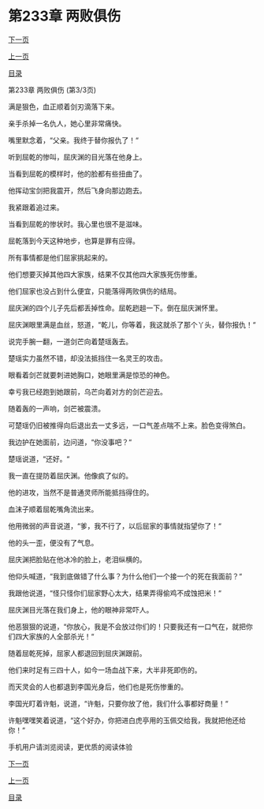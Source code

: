 <h1>第233章    两败俱伤</h1>
            <div><p><a href="./699_%E7%AC%AC234%E7%AB%A0_%E6%91%87%E5%B0%BE%E4%B9%9E%E6%80%9C.md">下一页</a></p><p><a href="./697_%E7%AC%AC233%E7%AB%A0_%E4%B8%A4%E8%B4%A5%E4%BF%B1%E4%BC%A4.md">上一页</a></p><p><a href="../">目录</a></p></div>
            <div><p>第233章    两败俱伤 (第3/3页)</p><p>满是狠色，血正顺着剑刃滴落下来。</p><p>亲手杀掉一名仇人，她心里非常痛快。</p><p>嘴里默念着，“父亲。我终于替你报仇了！“</p><p>听到屈乾的惨叫，屈庆渊的目光落在他身上。</p><p>当看到屈乾的模样时，他的脸都有些扭曲了。</p><p>他挥动宝剑把我震开，然后飞身向那边跑去。</p><p>我紧跟着追过来。</p><p>当看到屈乾的惨状时。我心里也很不是滋味。</p><p>屈乾落到今天这种地步，也算是罪有应得。</p><p>所有事情都是他们屈家挑起来的。</p><p>他们想要灭掉其他四大家族，结果不仅其他四大家族死伤惨重。</p><p>他们屈家也没占到什么便宜，只能落得两败俱伤的结局。</p><p>屈庆渊的四个儿子先后都丢掉性命。屈乾趔趄一下。倒在屈庆渊怀里。</p><p>屈庆渊眼里满是血丝，怒道，“乾儿，你等着，我这就杀了那个丫头，替你报仇！“</p><p>说完手腕一翻，一道剑芒向着楚瑶轰去。</p><p>楚瑶实力虽然不错，却没法抵挡住一名灵王的攻击。</p><p>眼看着剑芒就要刺进她胸口，她眼里满是惊恐的神色。</p><p>幸亏我已经跑到她跟前，乌芒向着对方的剑芒迎去。</p><p>随着轰的一声响，剑芒被震溃。</p><p>可楚瑶仍旧被推得向后退出去一丈多远，一口气差点喘不上来。脸色变得煞白。</p><p>我边护在她面前，边问道，“你没事吧？“</p><p>楚瑶说道，“还好。“</p><p>我一直在提防着屈庆渊。他像疯了似的。</p><p>他的进攻，当然不是普通灵师所能抵挡得住的。</p><p>血沫子顺着屈乾嘴角流出来。</p><p>他用微弱的声音说道，“爹，我不行了，以后屈家的事情就指望你了！“</p><p>他的头一歪，便没有了气息。</p><p>屈庆渊把脸贴在他冰冷的脸上，老泪纵横的。</p><p>他仰头喊道，“我到底做错了什么事？为什么他们一个接一个的死在我面前？“</p><p>我跟他说道，“怪只怪你们屈家野心太大，结果弄得偷鸡不成蚀把米！“</p><p>屈庆渊目光落在我们身上，他的眼神非常吓人。</p><p>他恶狠狠的说道，“你放心，我是不会放过你们的！只要我还有一口气在，就把你们四大家族的人全部杀光！“</p><p>随着屈乾死掉，屈家人都退回到屈庆渊跟前。</p><p>他们来时足有三四十人，如今一场血战下来，大半非死即伤的。</p><p>而天灵会的人也都退到李国光身后，他们也是死伤惨重的。</p><p>李国光盯着许魁，说道，“许魁，只要你放了他，我们什么事都好商量！“</p><p>许魁嘿嘿笑着说道，“这个好办，你把进白虎亭用的玉佩交给我，我就把他还给你！“</p><p>手机用户请浏览阅读，更优质的阅读体验</p></div>
            <div><p><a href="./699_%E7%AC%AC234%E7%AB%A0_%E6%91%87%E5%B0%BE%E4%B9%9E%E6%80%9C.md">下一页</a></p><p><a href="./697_%E7%AC%AC233%E7%AB%A0_%E4%B8%A4%E8%B4%A5%E4%BF%B1%E4%BC%A4.md">上一页</a></p><p><a href="../">目录</a></p></div>